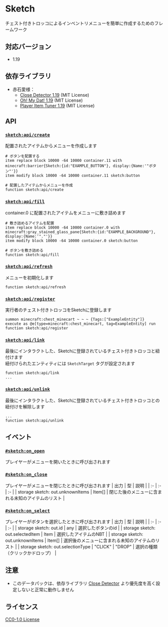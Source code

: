 # Sketch
チェスト付きトロッコによるインベントリメニューを簡単に作成するためのフレームワーク

## 対応バージョン
- 1.19

## 依存ライブラリ
- 赤石愛様：
  - [Close Detector 1.19](https://github.com/Ai-Akaishi/CloseDetector) (MIT License)
  - [Oh! My Dat! 1.19](https://github.com/Ai-Akaishi/OhMyDat) (MIT License)
  - [Player Item Tuner 1.19](https://github.com/Ai-Akaishi/PlayerItemTuner) (MIT License)

## API
### [`sketch:api/create`](data/sketch/functions/api/create.mcfunction)
配置されたアイテムからメニューを作成します
```mcfunction
# ボタンを配置する
item replace block 10000 -64 10000 container.11 with minecraft:barrier{Sketch:{id:"EXAMPLE_BUTTON"}, display:{Name:'"ボタン"'}}
item modify block 10000 -64 10000 container.11 sketch:button

# 配置したアイテムからメニューを作成
function sketch:api/create
```

### [`sketch:api/fill`](data/sketch/functions/api/fill.mcfunction)
container.0 に配置されたアイテムをメニューに敷き詰めます
```mcfunction
# 敷き詰めるアイテムを配置
item replace block 10000 -64 10000 container.0 with minecraft:gray_stained_glass_pane{Sketch:{id:"EXAMPLE_BACKGROUND"}, display:{Name:'"."'}}
item modify block 10000 -64 10000 container.0 sketch:button

# ボタンを敷き詰める
function sketch:api/fill
```

### [`sketch:api/refresh`](data/sketch/functions/api/refresh.mcfunction)
メニューを初期化します
```mcfunction
function sketch:api/refresh
```

### [`sketch:api/register`](data/sketch/functions/api/register.mcfunction)
実行者のチェスト付きトロッコをSketchに登録します
```mcfunction
summon minecraft:chest_minecart ~ ~ ~ {Tags:["ExampleEntity"]}
execute as @e[type=minecraft:chest_minecart, tag=ExampleEntity] run function sketch:api/register
```

### [`sketch:api/link`](data/sketch/functions/api/link.mcfunction)
最後にインタラクトした、Sketchに登録されているチェスト付きトロッコと紐付けます  
紐付けられたエンティティには `SketchTarget` タグが設定されます
```mcfunction
function sketch:api/link
...
```

### [`sketch:api/unlink`](data/sketch/functions/api/unlink.mcfunction)
最後にインタラクトした、Sketchに登録されているチェスト付きトロッコとの紐付けを解除します  
```mcfunction
...
function sketch:api/unlink
```

## イベント
### [`#sketch:on_open`](data/sketch/tags/functions/on_open.json)
プレイヤーがメニューを開いたときに呼び出されます

### [`#sketch:on_close`](data/sketch/tags/functions/on_close.json)
プレイヤーがメニューを閉じたときに呼び出されます
| 出力 | 型 | 説明 |
| :- | :- | :- |
| storage sketch: out.unknownItems | Item[] | 閉じた後のメニューに含まれる未知のアイテムのリスト |

### [`#sketch:on_select`](data/sketch/tags/functions/on_select.json)
プレイヤーがボタンを選択したときに呼び出されます
| 出力 | 型 | 説明 |
| :- | :- | :- |
| storage sketch: out.id | any | 選択したボタンのid |
| storage sketch: out.selectedItem | Item | 選択したアイテムのNBT |
| storage sketch: out.unknownItems | Item[] | 選択後のメニューに含まれる未知のアイテムのリスト |
| storage sketch: out.selectionType | "CLICK" \| "DROP" | 選択の種類（クリックかドロップ） |

## 注意
- このデータパックは、依存ライブラリ [Close Detector](https://github.com/Ai-Akaishi/CloseDetector) より優先度を高く設定しないと正常に動作しません

## ライセンス
[CC0-1.0 License](LICENSE)
